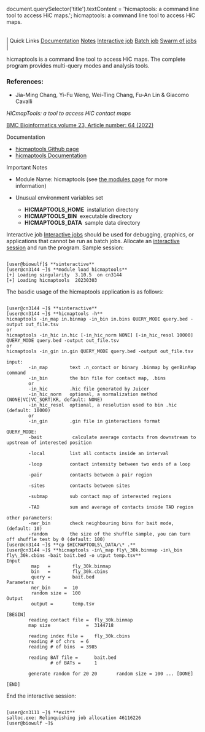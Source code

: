 

document.querySelector('title').textContent = 'hicmaptools: a command line tool to access HiC maps.';
hicmaptools: a command line tool to access HiC maps.


|  |
| --- |
| 
Quick Links
[Documentation](#doc)
[Notes](#notes)
[Interactive job](#int) 
[Batch job](#sbatch) 
[Swarm of jobs](#swarm) 
 |



hicmaptools is a command line tool to access HiC maps. The complete program provides multi-query modes and analysis tools.
  

  




### References:


* Jia-Ming Chang, Yi-Fu Weng, Wei-Ting Chang, Fu-An Lin & Giacomo Cavalli   

*HiCmapTools: a tool to access HiC contact maps*    

[BMC Bioinformatics volume 23, Article number: 64 (2022)](https://bmcbioinformatics.biomedcentral.com/articles/10.1186/s12859-022-04589-y)


Documentation
* [hicmaptools Github page](https://github.com/changlabtw/hicmaptools)
* [hicmaptools Documentation](https://hicmaptools.readthedocs.io/en/latest/)


Important Notes
* Module Name: hicmaptools (see [the modules page](/apps/modules.html) for more information)
  
* Unusual environment variables set
	+ **HICMAPTOOLS\_HOME**  installation directory
	+ **HICMAPTOOLS\_BIN**  executable directory
	+ **HICMAPTOOLS\_DATA**  sample data directory



Interactive job
[Interactive jobs](/docs/userguide.html#int) should be used for debugging, graphics, or applications that cannot be run as batch jobs.
Allocate an [interactive session](/docs/userguide.html#int) and run the program. Sample session:



```

[user@biowulf]$ **sinteractive**
[user@cn3144 ~]$ **module load hicmaptools**
[+] Loading singularity  3.10.5  on cn3144
[+] Loading hicmaptools  20230303

```

  

The basdic usage of the hicmaptools application is as follows:

```

[user@cn3144 ~]$ **sinteractive**
[user@cn3144 ~]$ **hicmaptools -h**
hicmaptools -in_map in.binmap -in_bin in.bins QUERY_MODE query.bed -output out_file.tsv
or
hicmaptools -in_hic in.hic [-in_hic_norm NONE] [-in_hic_resol 10000] QUERY_MODE query.bed -output out_file.tsv
or
hicmaptools -in_gin in.gin QUERY_MODE query.bed -output out_file.tsv

input:
        -in_map        text .n_contact or binary .binmap by genBinMap command
        -in_bin        the bin file for contact map, .bins
        or
        -in_hic        .hic file generated by Juicer
        -in_hic_norm   optional, a normalization method (NONE|VC|VC_SQRT|KR, default: NONE)
        -in_hic_resol  optional, a resolution used to bin .hic (default: 10000)
        or
        -in_gin        .gin file in ginteractions format

QUERY_MODE:
        -bait           calculate average contacts from downstream to upstream of interested position

        -local         list all contacts inside an interval

        -loop          contact intensity between two ends of a loop

        -pair          contacts between a pair region

        -sites         contacts between sites

        -submap        sub contact map of interested regions

        -TAD           sum and average of contacts inside TAD region

other parameters:
        -ner_bin       check neighbouring bins for bait mode, (default: 10)
        -random        the size of the shuffle sample, you can turn off shuffle test by 0 (default: 100)
[user@cn3144 ~]$ **cp $HICMAPTOOLS\_DATA/\* .**
[user@cn3144 ~]$ **hicmaptools -in\_map fly\_30k.binmap -in\_bin fly\_30k.cbins -bait bait.bed -o utput temp.tsv**
Input
         map   =        fly_30k.binmap
         bin   =        fly_30k.cbins
         query =        bait.bed
Parameters
         ner_bin     =  10
         random size =  100
Output
         output =       temp.tsv

[BEGIN]
        reading contact file =  fly_30k.binmap
        map size             =  3144718

        reading index file =    fly_30k.cbins
        reading # of chrs  = 6
        reading # of bins  = 3985

        reading BAT file =      bait.bed
                # of BATs =     1

        generate random for 20 20       random size = 100 ... [DONE]

[END]

```

  

End the interactive session:

```

[user@cn3111 ~]$ **exit**
salloc.exe: Relinquishing job allocation 46116226
[user@biowulf ~]$

```





